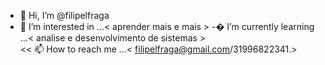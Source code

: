 - 👋 Hi, I’m @filipelfraga
- 👀 I’m interested in ...< aprender mais e mais >
-� I’m currently learning ...< analise e desenvolvimento de sistemas >        
 << 📫 How to reach me ...< filipelfraga@gmail.com/31996822341.>
<!---
filipelfraga/filipelfraga is a ✨ special ✨ repository because its `README.md` (this file) appears on your GitHub profile.
You can click the Preview link to take a look at your changes.
--->
